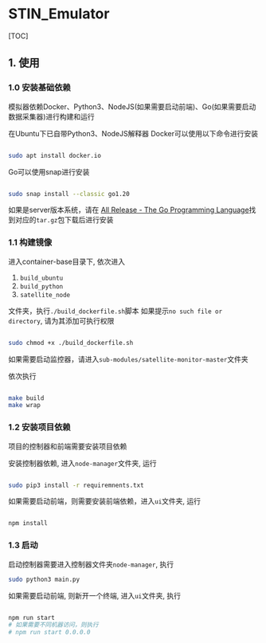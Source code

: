 # STIN_Emulator

[TOC]

## 1. 使用

### 1.0 安装基础依赖

模拟器依赖Docker、Python3、NodeJS(如果需要启动前端)、Go(如果需要启动数据采集器)进行构建和运行

在Ubuntu下已自带Python3、NodeJS解释器
Docker可以使用以下命令进行安装

```bash

sudo apt install docker.io

```

Go可以使用snap进行安装

```bash

sudo snap install --classic go1.20

```

如果是server版本系统，请在 [All Release - The Go Programming Language](https://go.dev/dl/)找到对应的`tar.gz`包下载后进行安装

### 1.1 构建镜像

进入container-base目录下, 依次进入

1. `build_ubuntu`
2. `build_python`
3. `satellite_node`

文件夹，执行`./build_dockerfile.sh`脚本
如果提示`no such file or directory`, 请为其添加可执行权限
```bash

sudo chmod +x ./build_dockerfile.sh

```

如果需要启动监控器，请进入`sub-modules/satellite-monitor-master`文件夹

依次执行
```bash

make build
make wrap

```

### 1.2 安装项目依赖

项目的控制器和前端需要安装项目依赖

安装控制器依赖, 进入`node-manager`文件夹, 运行

```bash

sudo pip3 install -r requiremnents.txt

```

如果需要启动前端，则需要安装前端依赖，进入`ui`文件夹, 运行

```bash

npm install

```

### 1.3 启动

启动控制器需要进入控制器文件夹`node-manager`, 执行

```bash
sudo python3 main.py
```

如果需要启动前端, 则新开一个终端, 进入`ui`文件夹, 执行

```bash

npm run start
# 如果需要不同机器访问，则执行
# npm run start 0.0.0.0

```
